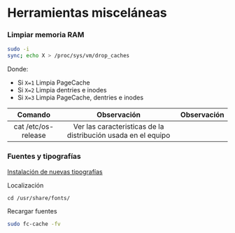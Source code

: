 # Herramientas misceláneas

### Limpiar memoria RAM

```bash
sudo -i
sync; echo X > /proc/sys/vm/drop_caches
```

Donde:

* Si `X=1` Limpia PageCache
* Si `X=2` Limpia dentries e inodes
* Si `X=3` Limpia PageCache, dentries e inodes

|Comando|Observación|Observación|
|:-------------:|:-------------:|:-----:|
|cat /etc/os-release|Ver las caracteristicas de la distribución usada en el equipo||

### Fuentes y tipografías

[Instalación de nuevas tipografías](https://www.sololinux.es/instalar-nuevas-fuentes-en-linux/)

Localización

```
cd /usr/share/fonts/
```

Recargar fuentes
```bash
sudo fc-cache -fv
```
